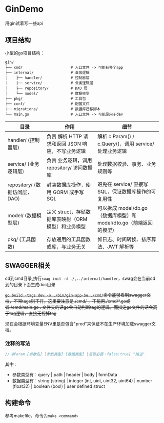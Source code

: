 # GinDemo

用gin试着写一些api

## 项目结构

小型的go项目结构：

```text
gin/
├── cmd/                      # 入口文件 -> 可能有多个app
├── internal/                 # 业务逻辑
│    ├── handler/             # 控制器层
│    ├── service/             # 业务逻辑层
│    ├── repository/          # DAO 层
│    └── model/               # 数据模型
├── pkg/                      # 工具包
├── conf/                     # 配置文件
├── migrations/               # 数据库迁移脚本
└── main.go                   # 入口文件 -> 可能是用于dev
```

| 目录                          | 作用                                                | 细节                                                                |
| ----------------------------- | --------------------------------------------------- | ------------------------------------------------------------------- |
| handler/ (控制器层)           | 负责 解析 HTTP 请求和返回 JSON 响应，不写业务逻辑   | 解析 c.Param() / c.Query()，调用 service/ 处理业务逻辑              |
| service/ (业务逻辑层)         | 负责 业务逻辑，调用 repository/ 访问数据库          | 处理数据校验、事务、业务规则等                                      |
| repository/ (数据访问层，DAO) | 封装数据库操作，使用 GORM 或手写 SQL                | 避免在 service/ 直接写 SQL，保证数据库操作的可复用性                |
| model/ (数据模型层)           | 定义 struct，存储数据库表映射（ORM 模型）和业务模型 | 可以拆成 model/db.go（数据库模型）和 model/dto.go（前端返回的模型） |
| pkg/ (工具函数)               | 存放通用的工具函数或库，与业务无关                  | 如日志、时间转换、排序算法、JWT 解析等                              |

## SWAGGER相关

cd到cmd目录,执行`swag init -d ./,../internal/handler`，swag会在当前cd到的目录下面生成doc目录

~~`go build -tags dev -o ./bin/gin-app-be ./cmd/`命令能够看到swagger文档，不带tags则不行。这里要注意是./cmd/ ，不能用./cmd/*.go或者./cmd/main.go  .  文件夹的话go会自动判断tag的逻辑。而指定go文件的话会高于tag逻辑，直接无视掉tag~~

现在会根据环境变量ENV里是否包含"prod"来保证不在生产环境加载swagger文档。

### 注释的写法 


```go
// @Param [参数名] [参数类型] [数据类型] [是否必要：false|true] "描述"
```

其中：
- 参数类型有：query | path | header | body | formData
- 数据类型有：string (string) | integer (int, uint, uint32, uint64) | number (float32) | boolean (bool) | user defined struct

## 构建命令

参考makefile，命令为`make <command>`

